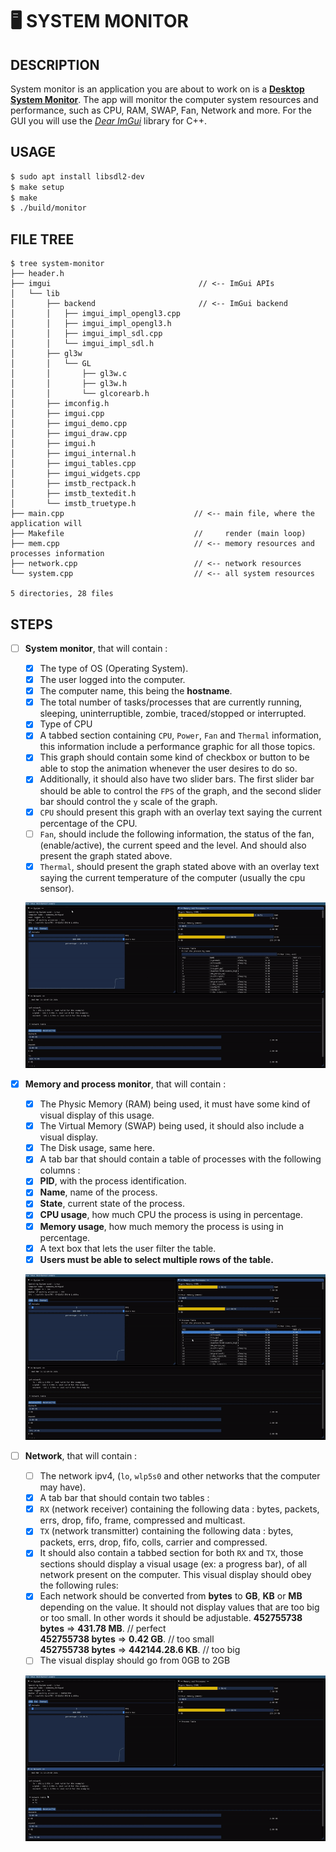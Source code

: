 #   🖥️ SYSTEM MONITOR
##  DESCRIPTION
System monitor is an application you are about to work on is a [**Desktop System Monitor**](https://en.wikipedia.org/wiki/System_monitor). The app will monitor the computer system resources and performance, such as CPU, RAM, SWAP, Fan, Network and more.
For the GUI you will use the [_Dear ImGui_](https://github.com/ocornut/imgui/wiki#about-the-imgui-paradigm) library for C++.

##  USAGE
```sh
$ sudo apt install libsdl2-dev
$ make setup
$ make
$ ./build/monitor
```

##  FILE TREE
```console
$ tree system-monitor
├── header.h
├── imgui                                 // <-- ImGui APIs
│   └── lib
│       ├── backend                       // <-- ImGui backend
│       │   ├── imgui_impl_opengl3.cpp
│       │   ├── imgui_impl_opengl3.h
│       │   ├── imgui_impl_sdl.cpp
│       │   └── imgui_impl_sdl.h
│       ├── gl3w
│       │   └── GL
│       │       ├── gl3w.c
│       │       ├── gl3w.h
│       │       └── glcorearb.h
│       ├── imconfig.h
│       ├── imgui.cpp
│       ├── imgui_demo.cpp
│       ├── imgui_draw.cpp
│       ├── imgui.h
│       ├── imgui_internal.h
│       ├── imgui_tables.cpp
│       ├── imgui_widgets.cpp
│       ├── imstb_rectpack.h
│       ├── imstb_textedit.h
│       └── imstb_truetype.h
├── main.cpp                             // <-- main file, where the application will
├── Makefile                             //     render (main loop)
├── mem.cpp                              // <-- memory resources and processes information
├── network.cpp                          // <-- network resources
└── system.cpp                           // <-- all system resources

5 directories, 28 files
```

##  STEPS

+   [ ] **System monitor**, that will contain :
    +   [x] The type of OS (Operating System).
    +   [x] The user logged into the computer.
    +   [x] The computer name, this being the **hostname**.
    +   [x] The total number of tasks/processes that are currently running, sleeping, uninterruptible, zombie, traced/stopped or interrupted.
    +   [x] Type of CPU
    +   [x] A tabbed section containing `CPU`, `Power`, `Fan` and `Thermal` information, this information include a performance graphic for all those topics.
    +   [x] This graph should contain some kind of checkbox or button to be able to stop the animation whenever the user desires to do so.
    +   [x] Additionally, it should also have two slider bars. The first slider bar should be able to control the `FPS` of the graph, and the second slider bar should control the `y` scale of the graph.
    +   [x] `CPU` should present this graph with an overlay text saying the current percentage of the CPU.
    +   [ ] `Fan`, should include the following information, the status of the fan, (enable/active), the current speed and the level. And should also present the graph stated above.
    +   [x] `Thermal`, should present the graph stated above with an overlay text saying the current temperature of the computer (usually the cpu sensor). 

    ![image](assets/system.gif)

+   [x] **Memory and process monitor**, that will contain :
    +   [x] The Physic Memory (RAM) being used, it must have some kind of visual display of this usage.
    +   [x] The Virtual Memory (SWAP) being used, it should also include a visual display.
    +   [x] The Disk usage, same here.
    +   [x] A tab bar that should contain a table of processes with the following columns :
    +   [x] **PID**, with the process identification.
    +   [x] **Name**, name of the process.
    +   [x] **State**, current state of the process.
    +   [x] **CPU usage**, how much CPU the process is using in percentage.
    +   [x] **Memory usage**, how much memory the process is using in percentage.
    +   [x] A text box that lets the user filter the table.
    +   [x] **Users must be able to select multiple rows of the table.**

    ![image](assets/mem.gif)

+   [ ] **Network**, that will contain :
    +   [ ] The network ipv4, (`lo`, `wlp5s0` and other networks that the computer may have).
    +   [x] A tab bar that should contain two tables :
    +   [x] `RX` (network receiver) containing the following data : bytes, packets, errs, drop, fifo, frame, compressed and multicast.
    +   [x] `TX` (network transmitter) containing the following data : bytes, packets, errs, drop, fifo, colls, carrier and compressed.
    +   [x] It should also contain a tabbed section for both `RX` and `TX`, those sections should display a visual usage (ex: a progress bar), of all network present on the computer. This visual display should obey the following rules:
    +   [x] Each network should be converted from **bytes** to **GB**, **KB** or **MB** depending on the value. It should not display values that
      are too big or too small. In other words it should be adjustable.
        **452755738 bytes** => **431.78 MB**. // perfect\
        **452755738 bytes** => **0.42 GB**. // too small\
        **452755738 bytes** => **442144.28.6 KB**. // too big
    +   [ ] The visual display should go from 0GB to 2GB

    ![image](assets/network.gif)
